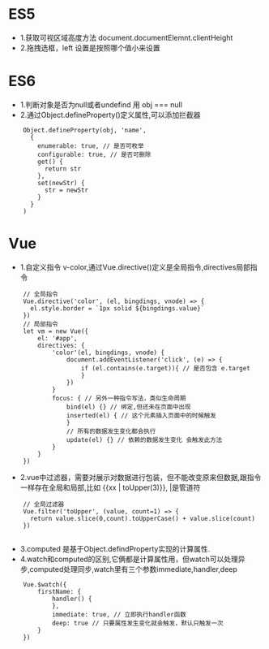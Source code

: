 # ES5
- 1.获取可视区域高度方法 document.documentElemnt.clientHeight
- 2.拖拽选框，left 设置是按照哪个值小来设置
# ES6
- 1.判断对象是否为null或者undefind 用 obj === null
- 2.通过Object.defineProperty()定义属性,可以添加拦截器
```
    Object.defineProperty(obj, 'name', 
      {
        enumerable: true, // 是否可枚举
        configurable: true, // 是否可删除
        get() {
          return str
        },
        set(newStr) {
          str = newStr
        }
      }
    )
```
# Vue
- 1.自定义指令 v-color,通过Vue.directive()定义是全局指令,directives局部指令
```
    // 全局指令
    Vue.directive('color', (el, bingdings, vnode) => {
      el.style.border = `1px solid ${bingdings.value}`
    })
    // 局部指令
    let vm = new Vue({
        el: '#app',
        directives: {
            'color'(el, bingdings, vnode) {
                document.addEventListener('click', (e) => {
                    if (el.contains(e.target)){ // 是否包含 e.target
                    }
                })
            }
            focus: { // 另外一种指令写法，类似生命周期
                bind(el) {} // 绑定,但还未在页面中出现
                inserted(el) { // 这个元素插入页面中的时候触发
                }
                // 所有的数据发生变化都会执行
                update(el) {} // 依赖的数据发生变化 会触发此方法
            }
        }
    })
```
- 2.vue中过滤器，需要对展示对数据进行包装，但不能改变原来但数据,跟指令一样存在全局和局部,比如 {{xx | toUpper(3)}}, 
|是管道符
```
    // 全局过滤器
    Vue.filter('toUpper', (value, count=1) => {
      return value.slice(0,count).toUpperCase() + value.slice(count)
    })
    
```
- 3.computed 是基于Object.defindProperty实现的计算属性.
- 4.watch和computed的区别,它俩都是计算属性用，但watch可以处理异步,computed处理同步,watch里有三个参数immediate,handler,deep
```
    Vue.$watch({
        firstName: {
            handler() { 
            },
            immediate: true, // 立即执行handler函数
            deep: true // 只要属性发生变化就会触发，默认只触发一次
        }
    })
```

